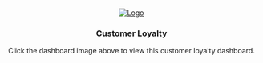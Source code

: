 <br />
<p align="center">
  <a href="https://us3.ca.analytics.ibm.com/bi/?perspective=dashboard&pathRef=.my_folders%2FCustomer%2BLoyalty%2BDashboard&action=view&mode=dashboard">
    <img src="https://raw.githubusercontent.com/chestnut110/data-science/projects/IBM%20Data%20Analyst%20Professional%20Certificate/Data%20Visualizations%20and%20Dashboards/CustomerLoyalty.png" alt="Logo">
  </a>

  <h3 align="center">Customer Loyalty</h3>

  <p align="center">
    Click the dashboard image above to view this customer loyalty dashboard.
    <br />
    
  </p>
</p>



